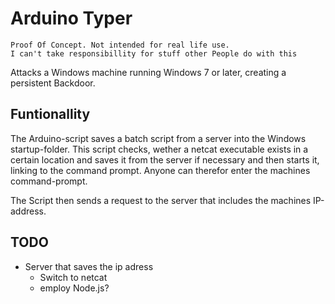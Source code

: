 # Arduino Typer

	Proof Of Concept. Not intended for real life use.
	I can't take responsibillity for stuff other People do with this
Attacks a Windows machine running Windows 7 or later, creating a persistent Backdoor.

## Funtionallity
The Arduino-script saves a batch script from a server into the Windows startup-folder. This script checks, wether a netcat executable exists in a certain location and saves it from the server if necessary and then starts it, linking to the command prompt. Anyone can therefor enter the machines command-prompt.

The Script then sends a request to the server that includes the machines IP-address.

## TODO
- Server that saves the ip adress
	- Switch to netcat
	- employ Node.js?
